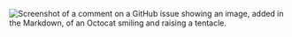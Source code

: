 ![Screenshot of a comment on a GitHub issue showing an image, added in the Markdown, of an Octocat smiling and raising a tentacle.](https://static01.nyt.com/images/2021/09/14/science/07CAT-STRIPES/07CAT-STRIPES-superJumbo.jpg?quality=75&auto=webp)

